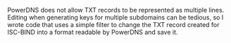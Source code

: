 PowerDNS does not allow TXT records to be represented as multiple lines. Editing when generating keys for multiple subdomains can be tedious, so I wrote code that uses a simple filter to change the TXT record created for ISC-BIND into a format readable by PowerDNS and save it.
